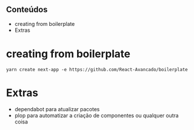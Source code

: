 ## Conteúdos

- creating from boilerplate
- Extras

# creating from boilerplate

```
yarn create next-app -e https://github.com/React-Avancado/boilerplate
```

# Extras

- dependabot para atualizar pacotes
- plop para automatizar a criação de componentes ou qualquer outra coisa
